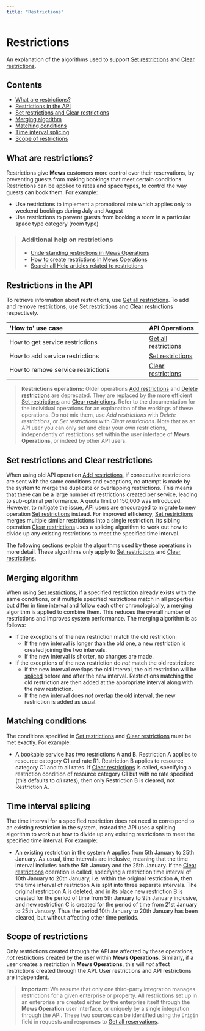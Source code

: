 ```yaml
---
title: "Restrictions"
---
```


# Restrictions

An explanation of the algorithms used to support [Set restrictions](../operations/restrictions.md#set-restrictions) and [Clear restrictions](../operations/restrictions.md#clear-restrictions).

## Contents

* [What are restrictions?](#what-are-restrictions)
* [Restrictions in the API](#restrictions-in-the-api)
* [Set restrictions and Clear restrictions](#set-restrictions-and-clear-restrictions)
* [Merging algorithm](#merging-algorithm)
* [Matching conditions](#matching-conditions)
* [Time interval splicing](#time-interval-splicing)
* [Scope of restrictions](#scope-of-restrictions)

## What are restrictions?

Restrictions give **Mews** customers more control over their reservations, by preventing guests from making bookings that meet certain conditions. Restrictions can be applied to rates and space types, to control the way guests can book them. For example:

* Use restrictions to implement a promotional rate which applies only to weekend bookings during July and August
* Use restrictions to prevent guests from booking a room in a particular space type category (room type)

> ### Additional help on restrictions
> * [Understanding restrictions in Mews Operations](https://help.mews.com/s/article/Understanding-restrictions-in-Mews-Operations?language=en_US)
> * [How to create restrictions in Mews Operations](https://help.mews.com/s/article/How-to-create-restrictions-in-Mews-Operations?language=en_US)
> * [Search all Help articles related to restrictions](https://help.mews.com/s/global-search/restrictions?language=en_US)

## Restrictions in the API

To retrieve information about restrictions, use [Get all restrictions](../operations/restrictions.md#get-all-restrictions). To add and remove restrictions, use [Set restrictions](../operations/restrictions.md#set-restrictions) and [Clear restrictions](../operations/restrictions.md#clear-restrictions) respectively.

| <div style="width:350px">'How to' use case</div> | API Operations |
| :-- | :-- |
| How to get service restrictions | [Get all restrictions](../operations/restrictions.md#get-all-restrictions) |
| How to add service restrictions | [Set restrictions](../operations/restrictions.md#set-restrictions) |
| How to remove service restrictions | [Clear restrictions](../operations/restrictions.md#clear-restrictions) |

> **Restrictions operations:** Older operations [Add restrictions](../operations/restrictions.md#add-restrictions) and [Delete restrictions](../operations/restrictions.md#delete-restrictions) are deprecated. They are replaced by the more efficient [Set restrictions](../operations/restrictions.md#set-restrictions) and [Clear restrictions](../operations/restrictions.md#clear-restrictions).
> Refer to the documentation for the individual operations for an explanation of the workings of these operations. Do not mix them, use _Add restrictions_ with _Delete restrictions_, or _Set restrictions_ with _Clear restrictions_. Note that as an API user you can only set and clear your own restrictions, independently of restrictions set within the user interface of **Mews Operations**, or indeed by other API users.

## Set restrictions and Clear restrictions

When using old API operation [Add restrictions](../operations/restrictions.md#add-restrictions), if consecutive restrictions are sent with the same conditions and exceptions, no attempt is made by the system to merge the duplicate or overlapping restrictions. This means that there can be a large number of restrictions created per service, leading to sub-optimal performance. A quota limit of 150,000 was introduced. However, to mitigate the issue, API users are encouraged to migrate to new operation [Set restrictions](#set-restrictions) instead. For improved efficiency, [Set restrictions](../operations/restrictions.md#set-restrictions) merges multiple similar restrictions into a single restriction. Its sibling operation [Clear restrictions](../operations/restrictions.md#clear-restrictions) uses a splicing algorithm to work out how to divide up any existing restrictions to meet the specified time interval.

The following sections explain the algorithms used by these operations in more detail. These algorithms only apply to [Set restrictions](../operations/restrictions.md#set-restrictions) and [Clear restrictions](../operations/restrictions.md#clear-restrictions).

## Merging algorithm

When using [Set restrictions](../operations/restrictions.md#set-restrictions), if a specified restriction already exists with the same conditions, or if multiple specified restrictions match in all properties but differ in time interval and follow each other chronologically, a merging algorithm is applied to combine them. This reduces the overall number of restrictions and improves system performance. The merging algorithm is as follows:

* If the exceptions of the new restriction match the old restriction:
  * If the new interval is longer than the old one, a new restriction is created joining the two intervals.
  * If the new interval is shorter, no changes are made.
* If the exceptions of the new restriction do _not_ match the old restriction:
  * If the new interval overlaps the old interval, the old restriction will be [spliced](#time-interval-splicing) before and after the new interval. Restrictions matching the old restriction are then added at the appropriate interval along with the new restriction.
  * If the new interval does _not_ overlap the old interval, the new restriction is added as usual.

## Matching conditions

The conditions specified in [Set restrictions](../operations/restrictions.md#set-restrictions) and [Clear restrictions](#clear-restrictions) must be met exactly. For example:

* A bookable service has two restrictions A and B. Restriction A applies to resource category C1 and rate R1. Restriction B applies to resource category C1 and to all rates. If [Clear restrictions](#clear-restrictions) is called, specifying a restriction condition of resource category C1 but with no rate specified (this defaults to _all_ rates), then only Restriction B is cleared, not Restriction A.

## Time interval splicing

The time interval for a specified restriction does not need to correspond to an existing restriction in the system, instead the API uses a splicing algorithm to work out how to divide up any existing restrictions to meet the specified time interval. For example:

* An existing restriction in the system A applies from 5th January to 25th January. As usual, time intervals are inclusive, meaning that the time interval includes both the 5th January and the 25th January. If the [Clear restrictions](#clear-restrictions) operation is called, specifying a restriction time interval of 10th January to 20th January, i.e. within the original restriction A, then the time interval of restriction A is split into three separate intervals. The original restriction A is deleted, and in its place new restriction B is created for the period of time from 5th January to 9th January inclusive, and new restriction C is created for the period of time from 21st January to 25th January. Thus the period 10th January to 20th January has been cleared, but without affecting other time periods.

## Scope of restrictions

Only restrictions created through the API are affected by these operations, _not_ restrictions created by the user within **Mews Operations**. Similarly, if a user creates a restriction in **Mews Operations**, this will _not_ affect restrictions created through the API. User restrictions and API restrictions are independent.

> **Important**: We assume that only one third-party integration manages restrictions for a given enterprise or property. All restrictions set up in an enterprise are created either by the enterprise itself through the __Mews Operation__ user interface, or uniquely by a single integration through the API. These two sources can be identified using the `Origin` field in requests and responses to [Get all reservations](../operations/reservations.md#get-all-reservations-ver-2023-06-06).
